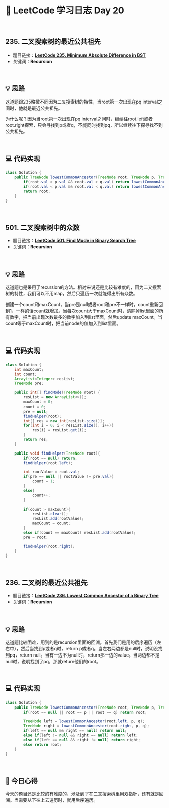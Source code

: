 # 📝 LeetCode 学习日志 Day 20

<br>

## 235. 二叉搜索树的最近公共祖先 
- 题目链接：[**LeetCode 235. Minimum Absolute Difference in BST**](https://leetcode.com/problems/lowest-common-ancestor-of-a-binary-search-tree/)
- 关键词：**Recursion**  

<br>

## 💡 思路
这道题跟235略微不同因为二叉搜索树的特性，当root第一次出现在pq interval之间时，他就是最近公共祖先。

为什么呢？因为当root第一次出现在pq interval之间时，继续往root.left或者root.right探索，只会寻找到p或者q，不能同时找到pq，所以继续往下探寻找不到公共祖先。

<br>

## 💻 代码实现
```java
class Solution {
    public TreeNode lowestCommonAncestor(TreeNode root, TreeNode p, TreeNode q) {
        if(root.val > p.val && root.val > q.val) return lowestCommonAncestor(root.left, p, q);
        if(root.val < p.val && root.val < q.val) return lowestCommonAncestor(root.right, p, q);
        return root;
    }
}
```

<br>

## 501. 二叉搜索树中的众数
- 题目链接：[**LeetCode 501. Find Mode in Binary Search Tree**](https://leetcode.com/problems/find-mode-in-binary-search-tree/)
- 关键词：**Recursion**

<br>

## 💡 思路
这道题也是采用了recursion的方法。相对来说还是比较有难度的，因为二叉搜索树的特性，我们可以不用map，然后只遍历一次就能得出所有众数。

创建一个count和maxCount，当pre是null或者root和pre不一样时，count重新回到1，一样的话count就增加。当每次count大于maxCount时，清除掉list里面的所有数字，把当前出现次数最多的数字加入到list里面，然后update maxCount。当count等于maxCount时，把当前node的值加入到list里面。


<br>

## 💻 代码实现
```java
class Solution {
    int maxCount;
    int count;
    ArrayList<Integer> resList;
    TreeNode pre;

    public int[] findMode(TreeNode root) {
        resList = new ArrayList<>();
        maxCount = 0; 
        count = 0;
        pre = null;
        findHelper(root);
        int[] res = new int[resList.size()];
        for(int i = 0; i < resList.size(); i++){
            res[i] = resList.get(i);
        }
        return res;
    }

    public void findHelper(TreeNode root){
        if(root == null) return;
        findHelper(root.left);

        int rootValue = root.val;
        if(pre == null || rootValue != pre.val){
            count = 1;
        }
        else{
            count++;
        }

        if(count > maxCount){
            resList.clear();
            resList.add(rootValue);
            maxCount = count;
        }
        else if(count == maxCount) resList.add(rootValue);
        pre = root;

        findHelper(root.right);
    }
}
```

<br>

## 236. 二叉树的最近公共祖先 
- 题目链接：[**LeetCode 236. Lowest Common Ancestor of a Binary Tree**](https://leetcode.com/problems/lowest-common-ancestor-of-a-binary-tree/)
- 关键词：**Recursion**

<br>

## 💡 思路
这道题比较困难，用到的是recursion里面的回溯。首先我们是用的后序遍历（左右中），然后当找到p或者q时，return p或者q。当左右两边都是null时，说明没找到pq，return null。当有一边不为null时，return那一边的value。当两边都不是null时，说明找到了pq，那就return他们的root。

<br>

## 💻 代码实现
```java
class Solution {
    public TreeNode lowestCommonAncestor(TreeNode root, TreeNode p, TreeNode q) {
        if(root == null || root == p || root == q) return root;

        TreeNode left = lowestCommonAncestor(root.left, p, q);
        TreeNode right = lowestCommonAncestor(root.right, p, q);
        if(left == null && right == null) return null;
        else if(left != null && right == null) return left;
        else if(left == null && right != null) return right;
        else return root;
    }
}
```

<br>

## 📝 今日心得
今天的题目还是比较的有难度的，涉及到了在二叉搜索树里用双指针，还有就是回溯。当需要从下往上去遍历时，就用后序遍历。